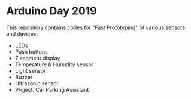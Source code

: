 # Arduino Day 2019

This repository contains codes for "Fast Prototyping" of various sensors and devices:
- LEDs
- Push buttons
- 7 segment display
- Temperature & Humidity sensor
- Light sensor
- Buzzer
- Ultrasonic sensor
- Project: Car Parking Assistant


